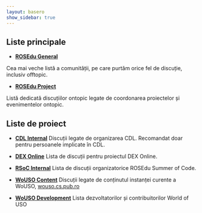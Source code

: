 ```yaml
---
layout: basero
show_sidebar: true
---
```

## Liste principale

* **[ROSEdu General](/listinfo/rosedu-general)**
    
Cea mai veche listă a comunității, pe care purtăm orice fel de discuție, inclusiv offtopic.

* **[ROSEdu Project](/listinfo/rosedu-project)**
    
Listă dedicată discuțiilor ontopic legate de coordonarea proiectelor și evenimentelor ontopic.

## Liste de proiect

* **[CDL Internal](/listinfo/cdl-internal)**
Discuții legate de organizarea CDL. Recomandat doar pentru persoanele implicate în CDL.

* **[DEX Online](/listinfo/dexonline)**
Lista de discuții pentru proiectul DEX Online.

* **[RSoC Internal](/listinfo/rsoc-internal)**
Lista de discuții organizatorice ROSEdu Summer of Code.

* **[WoUSO Content](/listinfo/wouso-content)**
Discuții legate de conținutul instanței curente a WoUSO, <a href="http://wouso.cs.pub.ro">wouso.cs.pub.ro</a>

* **[WoUSO Development](/listinfo/wouso-dev)**
Lista dezvoltatorilor și contribuitorilor World of USO


